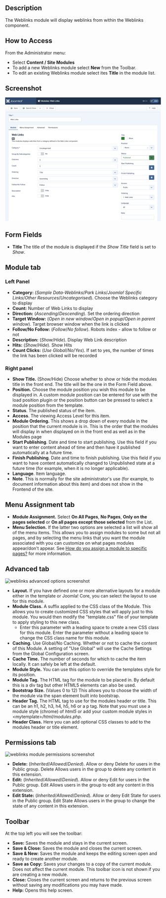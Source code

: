 <!-- Filename: Help4.x:Extensions_Module_Manager_Weblinks / Display title: Modules: Weblinks -->

## Description

The Weblinks module will display weblinks from within the Weblinks
component.

## How to Access

From the Administrator menu:
* Select **Content / Site Modules**
* To add a new Weblinks module select **New** from the Toolbar.
* To edit an existing Weblinks module select ites **Title** in the module list.

## Screenshot

![weblinks module data entry form](../../../images/en/modules-site/modules-site-weblinks.png "")

## Form Fields

- **Title** The title of the module is displayed if the *Show Title* field is
set to *Show*.

## Module tab

### Left Panel

- **Category:** (*Sample Data-Weblinks*/*Park Links*/*Joomla! Specific
  Links*/*Other Resources*/*Uncategorised*). Choose the Weblinks
  category to display
- **Count:** Number of Web Links to display
- **Direction:** (*Ascending*/*Descending*). Set the ordering direction
- **Target Window:** (*Open in new window*/*Open in popup*/*Open in
  parent window*). Target browser window when the link is clicked
- **Follow/No Follow:** (*Follow*/*No follow*). Robots index - allow to
  follow or not
- **Description:** (*Show*/*Hide*). Display Web Link description
- **Hits:** (*Show*/*Hide*). Show Hits
- **Count Clicks:** (*Use Global*/*No*/*Yes*). If set to yes, the number
  of times the link has been clicked will be recorded

### Right panel

- **Show Title.** (Show/Hide) Choose whether to show or hide the modules
  title in the front end. The title will be the one in the Form Field
  above.
- **Position.** Choose the module position
  you wish this module to be displayed in. A custom module position can
  be entered for use with the load position plugin
  or the position button can be pressed to select a module position from
  the template.
- **Status**. The published status of the item.
- **Access**. The viewing Access  Level   for this item.
- **Module Ordering.** This shows a drop down of every module in the
  position that the current module is in. This is the order that the
  modules will display in when displayed on in the front end as well as
  in the Modules page
- **Start Publishing**. Date and time to start publishing. Use this
  field if you want to enter content ahead of time and then have it
  published automatically at a future time.
- **Finish Publishing**. Date and time to finish publishing. Use this
  field if you want to have content automatically changed to Unpublished
  state at a future time (for example, when it is no longer applicable).
- **Language**. Item language.
- **Note**. This is normally for the site administrator's use (for
  example, to document information about this item) and does not show in
  the Frontend of the site.

## Menu Assignment tab

- **Module Assignment.** Select **On All Pages**, **No Pages**, **Only
  on the pages selected** or **On all pages except those selected** from
  the List.
- **Menu Selection.** If the latter two options are selected a list will
  show all of the menu items. This allows you to assign modules to some
  but not all pages, and by selecting the menu links that you want the
  module associated with you can customize on what pages modules
  appear/don't appear. See [How do you assign a module to specific
  pages?](https://docs.joomla.org/How_do_you_assign_a_module_to_specific_pages%3F/en "How do you assign a module to specific pages?/en")
  for more information.

## Advanced tab

<img
src="https://docs.joomla.org/images/thumb/f/fc/Help-4x-module-manager-advanced-options-screenshot-en.png/670px-Help-4x-module-manager-advanced-options-screenshot-en.png"
decoding="async"
srcset="https://docs.joomla.org/images/thumb/f/fc/Help-4x-module-manager-advanced-options-screenshot-en.png/1005px-Help-4x-module-manager-advanced-options-screenshot-en.png 1.5x, https://docs.joomla.org/images/f/fc/Help-4x-module-manager-advanced-options-screenshot-en.png 2x"
data-file-width="1042" data-file-height="446" width="670" height="287"
alt="weblinks advanced options screenshot" />

- **Layout.** If you have defined one or more alternative layouts for a
  module either in the template or Joomla! Core, you can select the
  layout to use for this module.
- **Module Class.** A suffix applied to the CSS class of the Module.
  This allows you to create customized CSS styles that will apply just
  to this module. You would then modify the "template.css" file of your
  template to apply styling to this new class.
  - Enter this parameter with a leading space to create a new CSS class
    for this module. Enter the parameter without a leading space to
    change the CSS class name for this module.
- **Caching.** Use Global/No Caching. Whether or not to cache the
  content of this Module. A setting of "Use Global" will use the Cache
  Settings from the Global Configuration screen.
- **Cache Time.** The number of seconds for which to cache the item
  locally. It can safely be left at the default.
- **Module Style.** You can use this option to override the templates
  style for its position.
- **Module Tag.** The HTML tag for the module to be placed in. By
  default this is a div tag but other HTML5 elements can also be used.
- **Bootstrap Size.** (Values 0 to 12) This allows you to choose the
  width of the module via the span element built into bootstrap.
- **Header Tag.** The HTML tag to use for the modules header or title.
  This can be an h1, h2, h3, h4, h5, h6 or a p tag. Note that you must
  use a module style (chrome) of *html5* or add your custom module
  styles in \<mytemplate\>*/html/modules.php*.
- **Header Class.** Here you can add optional CSS classes to add to the
  modules header or title element.

## Permissions tab

<img
src="https://docs.joomla.org/images/thumb/2/26/Help-4x-module-manager-menu-permissions-screenshot-en.png/670px-Help-4x-module-manager-menu-permissions-screenshot-en.png"
decoding="async"
srcset="https://docs.joomla.org/images/thumb/2/26/Help-4x-module-manager-menu-permissions-screenshot-en.png/1005px-Help-4x-module-manager-menu-permissions-screenshot-en.png 1.5x, https://docs.joomla.org/images/2/26/Help-4x-module-manager-menu-permissions-screenshot-en.png 2x"
data-file-width="1040" data-file-height="667" width="670" height="430"
alt="weblinks module permissions screenshot" />

- **Delete:** (*Inherited*/*Allowed*/*Denied*). Allow or deny Delete for
  users in the Public group. Delete Allows users in the group to delete
  any content in this extension.
- **Edit:** (*Inherited*/*Allowed*/*Denied*). Allow or deny Edit for
  users in the Public group. Edit Allows users in the group to edit any
  content in this extension.
- **Edit State:** (*Inherited*/*Allowed*/*Denied*). Allow or deny Edit
  State for users in the Public group. Edit State Allows users in the
  group to change the state of any content in this extension.

## Toolbar

At the top left you will see the toolbar:

- **Save:** Saves the module and stays in the current screen.
- **Save & Close:** Saves the module and closes the current screen.
- **Save & New:** Saves the module and keeps the editing screen open and
  ready to create another module.
- **Save as Copy:** Saves your changes to a copy of the current module.
  Does not affect the current module. This toolbar icon is not shown if
  you are creating a new module.
- **Close:** Closes the current screen and returns to the previous
  screen without saving any modifications you may have made.
- **Help:** Opens this help screen.
